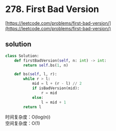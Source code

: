 # 278. First Bad Version

[https://leetcode.com/problems/first-bad-version/](https://leetcode.com/problems/first-bad-version/)

## solution

```python
class Solution:
    def firstBadVersion(self, n: int) -> int:
        return self.bs(1, n)

    def bs(self, l, r):
        while r > l:
            mid = l + (r - l) // 2
            if isBadVersion(mid):
                r = mid
            else:
                l = mid + 1
        return l
```

时间复杂度：O(log(n)) <br>
空间复杂度：O(1)

